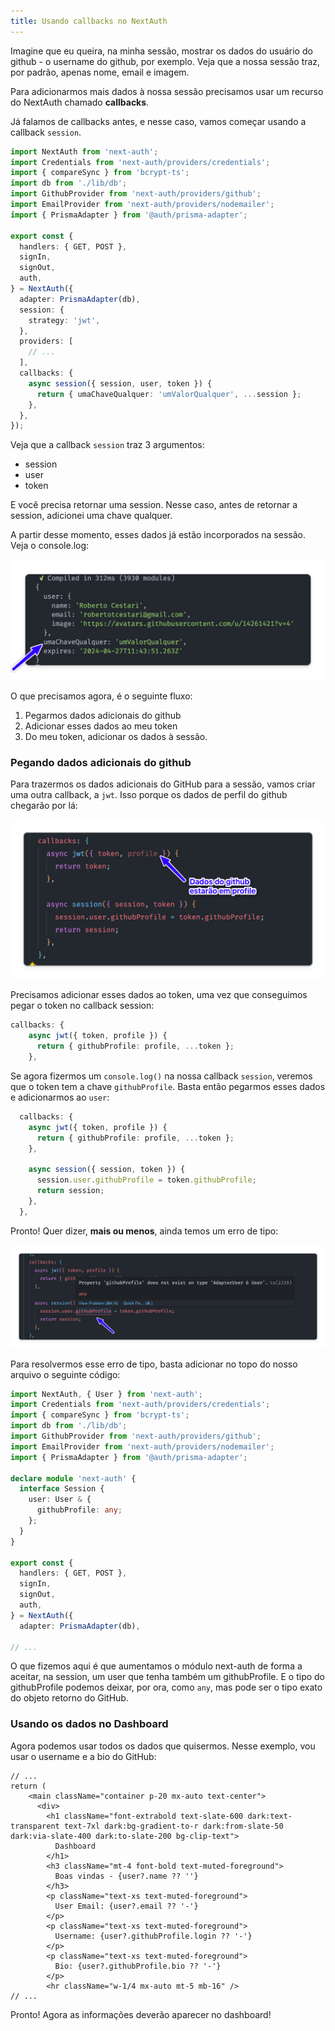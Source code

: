 ```yaml
---
title: Usando callbacks no NextAuth
---
```


Imagine que eu queira, na minha sessão, mostrar os dados do usuário do github - o username do github, por exemplo. Veja que a nossa sessão traz, por padrão, apenas nome, email e imagem.

Para adicionarmos mais dados à nossa sessão precisamos usar um recurso do NextAuth chamado **callbacks**.

Já falamos de callbacks antes, e nesse caso, vamos começar usando a callback `session`.

```ts title="auth.ts" ins={22-26}
import NextAuth from 'next-auth';
import Credentials from 'next-auth/providers/credentials';
import { compareSync } from 'bcrypt-ts';
import db from './lib/db';
import GithubProvider from 'next-auth/providers/github';
import EmailProvider from 'next-auth/providers/nodemailer';
import { PrismaAdapter } from '@auth/prisma-adapter';

export const {
  handlers: { GET, POST },
  signIn,
  signOut,
  auth,
} = NextAuth({
  adapter: PrismaAdapter(db),
  session: {
    strategy: 'jwt',
  },
  providers: [
    // ...
  ],
  callbacks: {
    async session({ session, user, token }) {
      return { umaChaveQualquer: 'umValorQualquer', ...session };
    },
  },
});
```

Veja que a callback `session` traz 3 argumentos:

- session
- user
- token

E você precisa retornar uma session. Nesse caso, antes de retornar a session, adicionei uma chave qualquer.

A partir desse momento, esses dados já estão incorporados na sessão. Veja o console.log:

![alt text](image.png)

O que precisamos agora, é o seguinte fluxo:

1. Pegarmos dados adicionais do github
2. Adicionar esses dados ao meu token
3. Do meu token, adicionar os dados à sessão.

### Pegando dados adicionais do github

Para trazermos os dados adicionais do GitHub para a sessão, vamos criar uma outra callback, a `jwt`. Isso porque os dados de perfil do github chegarão por lá:

![alt text](image-1.png)

Precisamos adicionar esses dados ao token, uma vez que conseguimos pegar o token no callback session:

```ts title="auth.ts" ins={3}
callbacks: {
    async jwt({ token, profile }) {
      return { githubProfile: profile, ...token };
    },
```

Se agora fizermos um `console.log()` na nossa callback `session`, veremos que o token tem a chave `githubProfile`.
Basta então pegarmos esses dados e adicionarmos ao `user`:

```ts title="auth.ts" ins={7}
  callbacks: {
    async jwt({ token, profile }) {
      return { githubProfile: profile, ...token };
    },

    async session({ session, token }) {
      session.user.githubProfile = token.githubProfile;
      return session;
    },
  },
```

Pronto! Quer dizer, **mais ou menos**, ainda temos um erro de tipo:

![alt text](image-2.png)

Para resolvermos esse erro de tipo, basta adicionar no topo do nosso arquivo o seguinte código:

```ts title="auth.ts" ins={9-15}
import NextAuth, { User } from 'next-auth';
import Credentials from 'next-auth/providers/credentials';
import { compareSync } from 'bcrypt-ts';
import db from './lib/db';
import GithubProvider from 'next-auth/providers/github';
import EmailProvider from 'next-auth/providers/nodemailer';
import { PrismaAdapter } from '@auth/prisma-adapter';

declare module 'next-auth' {
  interface Session {
    user: User & {
      githubProfile: any;
    };
  }
}

export const {
  handlers: { GET, POST },
  signIn,
  signOut,
  auth,
} = NextAuth({
  adapter: PrismaAdapter(db),

// ...
```

O que fizemos aqui é que aumentamos o módulo next-auth de forma a aceitar, na session, um user que tenha também um githubProfile. E o tipo do githubProfile podemos deixar, por ora, como `any`, mas pode ser o tipo exato do objeto retorno do GitHub.

### Usando os dados no Dashboard

Agora podemos usar todos os dados que quisermos. Nesse exemplo, vou usar o username e a bio do GitHub:

```tsx title="app/dashboard/page.tsx" ins={14-19}
// ...
return (
    <main className="container p-20 mx-auto text-center">
      <div>
        <h1 className="font-extrabold text-slate-600 dark:text-transparent text-7xl dark:bg-gradient-to-r dark:from-slate-50 dark:via-slate-400 dark:to-slate-200 bg-clip-text">
          Dashboard
        </h1>
        <h3 className="mt-4 font-bold text-muted-foreground">
          Boas vindas - {user?.name ?? ''}
        </h3>
        <p className="text-xs text-muted-foreground">
          User Email: {user?.email ?? '-'}
        </p>
        <p className="text-xs text-muted-foreground">
          Username: {user?.githubProfile.login ?? '-'}
        </p>
        <p className="text-xs text-muted-foreground">
          Bio: {user?.githubProfile.bio ?? '-'}
        </p>
        <hr className="w-1/4 mx-auto mt-5 mb-16" />
// ...
```

Pronto! Agora as informações deverão aparecer no dashboard!

